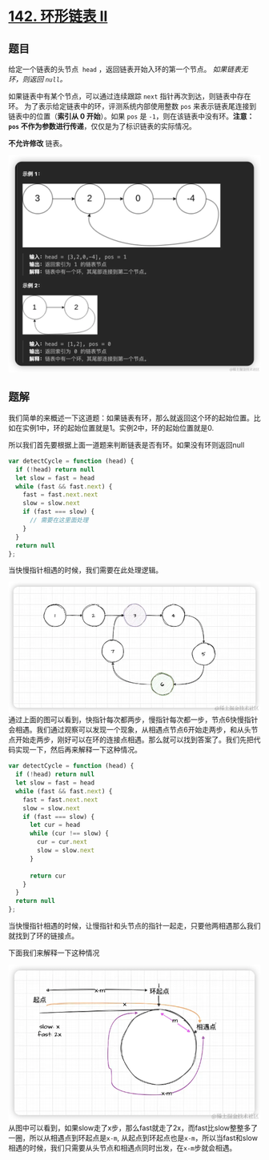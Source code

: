 # [142. 环形链表 II](https://leetcode.cn/problems/linked-list-cycle-ii/)
## 题目
给定一个链表的头节点  `head` ，返回链表开始入环的第一个节点。 *如果链表无环，则返回 `null`。*

如果链表中有某个节点，可以通过连续跟踪 `next` 指针再次到达，则链表中存在环。 为了表示给定链表中的环，评测系统内部使用整数 `pos` 来表示链表尾连接到链表中的位置（**索引从 0 开始**）。如果 `pos` 是 `-1`，则在该链表中没有环。**注意：`pos` 不作为参数进行传递**，仅仅是为了标识链表的实际情况。

**不允许修改** 链表。

![alt text](../public/medium/142/image.png)
## 题解
我们简单的来概述一下这道题：如果链表有环，那么就返回这个环的起始位置。比如在实例1中，环的起始位置就是1。实例2中，环的起始位置就是0.

所以我们首先要根据上面一道题来判断链表是否有环。如果没有环则返回null
```js
var detectCycle = function (head) {
  if (!head) return null
  let slow = fast = head
  while (fast && fast.next) {
    fast = fast.next.next
    slow = slow.next
    if (fast === slow) {
      // 需要在这里面处理
    }
  }
  return null
};
```
当快慢指针相遇的时候，我们需要在此处理逻辑。

![alt text](../public/medium/142/image-1.png)
通过上面的图可以看到，快指针每次都两步，慢指针每次都一步，节点6快慢指针会相遇。我们通过观察可以发现一个现象，从相遇点节点6开始走两步，和从头节点开始走两步，刚好可以在环的连接点相遇。那么就可以找到答案了。我们先把代码实现一下，然后再来解释一下这种情况。
```js
var detectCycle = function (head) {
  if (!head) return null
  let slow = fast = head
  while (fast && fast.next) {
    fast = fast.next.next
    slow = slow.next
    if (fast === slow) {
      let cur = head
      while (cur !== slow) {
        cur = cur.next
        slow = slow.next
      }

      return cur
    }
  }
  return null
};
```
当快慢指针相遇的时候，让慢指针和头节点的指针一起走，只要他两相遇那么我们就找到了环的链接点。

下面我们来解释一下这种情况

![alt text](../public/medium/142/image-2.png)
从图中可以看到，如果slow走了x步，那么fast就走了2x，而fast比slow整整多了一圈，所以从相遇点到环起点是`x-m`, 从起点到环起点也是`x-m`，所以当fast和slow相遇的时候，我们只需要从头节点和相遇点同时出发，在`x-m`步就会相遇。